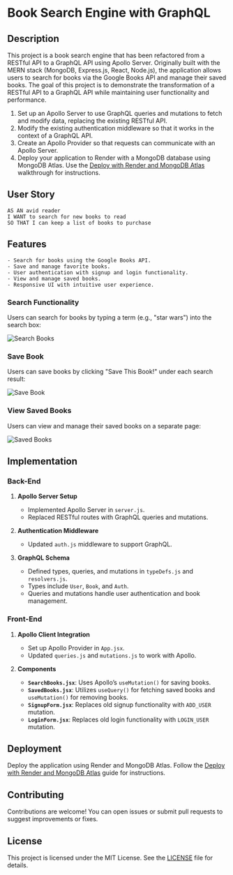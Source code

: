 # Book Search Engine with GraphQL

## Description

This project is a book search engine that has been refactored from a RESTful API to a GraphQL API using Apollo Server. Originally built with the MERN stack (MongoDB, Express.js, React, Node.js), the application allows users to search for books via the Google Books API and manage their saved books. The goal of this project is to demonstrate the transformation of a RESTful API to a GraphQL API while maintaining user functionality and performance.

1. Set up an Apollo Server to use GraphQL queries and mutations to fetch and modify data, replacing the existing RESTful API.
2. Modify the existing authentication middleware so that it works in the context of a GraphQL API.
3. Create an Apollo Provider so that requests can communicate with an Apollo Server.
4. Deploy your application to Render with a MongoDB database using MongoDB Atlas. Use the [Deploy with Render and MongoDB Atlas](https://coding-boot-camp.github.io/full-stack/mongodb/deploy-with-render-and-mongodb-atlas) walkthrough for instructions.

## User Story

    AS AN avid reader
    I WANT to search for new books to read
    SO THAT I can keep a list of books to purchase

## Features

    - Search for books using the Google Books API.
    - Save and manage favorite books.
    - User authentication with signup and login functionality.
    - View and manage saved books.
    - Responsive UI with intuitive user experience.

### Search Functionality

Users can search for books by typing a term (e.g., "star wars") into the search box:

![Search Books](./Assets/21-mern-homework-demo-01.gif)

### Save Book

Users can save books by clicking "Save This Book!" under each search result:

![Save Book](./Assets/21-mern-homework-demo-02.gif)

### View Saved Books

Users can view and manage their saved books on a separate page:

![Saved Books](./Assets/21-mern-homework-demo-03.gif)

## Implementation

### Back-End

1. **Apollo Server Setup**

   - Implemented Apollo Server in `server.js`.
   - Replaced RESTful routes with GraphQL queries and mutations.

2. **Authentication Middleware**

   - Updated `auth.js` middleware to support GraphQL.

3. **GraphQL Schema**
   - Defined types, queries, and mutations in `typeDefs.js` and `resolvers.js`.
   - Types include `User`, `Book`, and `Auth`.
   - Queries and mutations handle user authentication and book management.

### Front-End

1. **Apollo Client Integration**

   - Set up Apollo Provider in `App.jsx`.
   - Updated `queries.js` and `mutations.js` to work with Apollo.

2. **Components**
   - **`SearchBooks.jsx`**: Uses Apollo’s `useMutation()` for saving books.
   - **`SavedBooks.jsx`**: Utilizes `useQuery()` for fetching saved books and `useMutation()` for removing books.
   - **`SignupForm.jsx`**: Replaces old signup functionality with `ADD_USER` mutation.
   - **`LoginForm.jsx`**: Replaces old login functionality with `LOGIN_USER` mutation.

## Deployment

Deploy the application using Render and MongoDB Atlas. Follow the [Deploy with Render and MongoDB Atlas](https://coding-boot-camp.github.io/full-stack/mongodb/deploy-with-render-and-mongodb-atlas) guide for instructions.

## Contributing

Contributions are welcome! You can open issues or submit pull requests to suggest improvements or fixes.

## License

This project is licensed under the MIT License. See the [LICENSE](./LICENSE) file for details.

